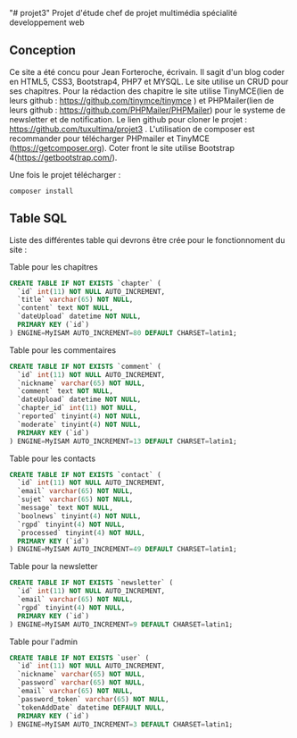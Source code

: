 "# projet3"
Projet d'étude chef de projet multimédia spécialité developpement web
## Conception
Ce site a été concu pour Jean Forteroche, écrivain.
Il sagit d'un blog coder en HTML5, CSS3, Bootstrap4, PHP7 et MYSQL.
Le site utilise un CRUD pour ses chapitres.
Pour la rédaction des chapitre le site utilise TinyMCE(lien de leurs github : https://github.com/tinymce/tinymce ) et PHPMailer(lien de leurs github : https://github.com/PHPMailer/PHPMailer) pour le systeme de newsletter et de notification.
Le lien github pour cloner le projet : https://github.com/tuxultima/projet3 .
L'utilisation de composer est recommander pour télécharger PHPmailer et TinyMCE (https://getcomposer.org).
Coter front le site utilise Bootstrap 4(https://getbootstrap.com/).

Une fois le projet télécharger : 
```
composer install
```


## Table SQL

Liste des différentes table qui devrons être crée pour le fonctionnoment du site :


Table pour les chapitres
```sql
CREATE TABLE IF NOT EXISTS `chapter` (
  `id` int(11) NOT NULL AUTO_INCREMENT,
  `title` varchar(65) NOT NULL,
  `content` text NOT NULL,
  `dateUpload` datetime NOT NULL,
  PRIMARY KEY (`id`)
) ENGINE=MyISAM AUTO_INCREMENT=80 DEFAULT CHARSET=latin1;
```


Table pour les commentaires
```sql
CREATE TABLE IF NOT EXISTS `comment` (
  `id` int(11) NOT NULL AUTO_INCREMENT,
  `nickname` varchar(65) NOT NULL,
  `comment` text NOT NULL,
  `dateUpload` datetime NOT NULL,
  `chapter_id` int(11) NOT NULL,
  `reported` tinyint(4) NOT NULL,
  `moderate` tinyint(4) NOT NULL,
  PRIMARY KEY (`id`)
) ENGINE=MyISAM AUTO_INCREMENT=13 DEFAULT CHARSET=latin1;
```


Table pour les contacts
```sql
CREATE TABLE IF NOT EXISTS `contact` (
  `id` int(11) NOT NULL AUTO_INCREMENT,
  `email` varchar(65) NOT NULL,
  `sujet` varchar(65) NOT NULL,
  `message` text NOT NULL,
  `boolnews` tinyint(4) NOT NULL,
  `rgpd` tinyint(4) NOT NULL,
  `processed` tinyint(4) NOT NULL,
  PRIMARY KEY (`id`)
) ENGINE=MyISAM AUTO_INCREMENT=49 DEFAULT CHARSET=latin1;
```


Table pour la newsletter
```sql
CREATE TABLE IF NOT EXISTS `newsletter` (
  `id` int(11) NOT NULL AUTO_INCREMENT,
  `email` varchar(65) NOT NULL,
  `rgpd` tinyint(4) NOT NULL,
  PRIMARY KEY (`id`)
) ENGINE=MyISAM AUTO_INCREMENT=9 DEFAULT CHARSET=latin1;
```

Table pour l'admin
```sql
CREATE TABLE IF NOT EXISTS `user` (
  `id` int(11) NOT NULL AUTO_INCREMENT,
  `nickname` varchar(65) NOT NULL,
  `password` varchar(65) NOT NULL,
  `email` varchar(65) NOT NULL,
  `password_token` varchar(65) NOT NULL,
  `tokenAddDate` datetime DEFAULT NULL,
  PRIMARY KEY (`id`)
) ENGINE=MyISAM AUTO_INCREMENT=3 DEFAULT CHARSET=latin1;
```